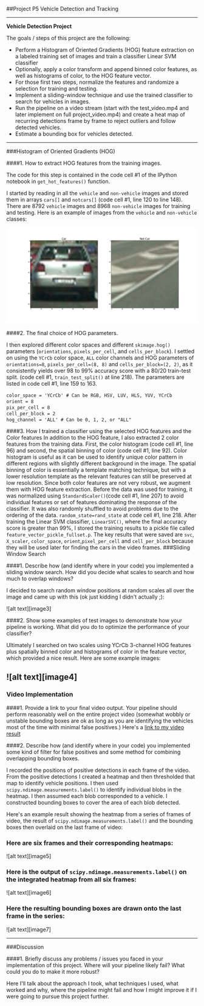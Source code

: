 ##Project P5 Vehicle Detection and Tracking

---

**Vehicle Detection Project**

The goals / steps of this project are the following:

* Perform a Histogram of Oriented Gradients (HOG) feature extraction on a labeled training set of images and train a classifier Linear SVM classifier
* Optionally, apply a color transform and append binned color features, as well as histograms of color, to the HOG feature vector. 
* For those first two steps, normalize the features and randomize a selection for training and testing.
* Implement a sliding-window technique and use the trained classifier to search for vehicles in images.
* Run the pipeline on a video stream (start with the test_video.mp4 and later implement on full project_video.mp4) and create a heat map of recurring detections frame by frame to reject outliers and follow detected vehicles.
* Estimate a bounding box for vehicles detected.

---

###Histogram of Oriented Gradients (HOG)

####1. How to extract HOG features from the training images.

The code for this step is contained in the code cell #1 of the IPython notebook in `get_hot_features()` function.  

I started by reading in all the `vehicle` and `non-vehicle` images and stored them in arrays `cars[]` and `notcars[]` (code cell #1, line 120 to line 148).  There are 8792 `vehicle` images and 8968 `non-vehicle` images for training and testing. Here is an example of images from the `vehicle` and `non-vehicle` classes:

![Car VS Not-Car](./output_images/car_not_car.png)


####2. The final choice of HOG parameters.

I then explored different color spaces and different `skimage.hog()` parameters (`orientations`, `pixels_per_cell`, and `cells_per_block`). I settled on using the `YCrCb` color space, `ALL` color channels and HOG parameters of `orientations=8`, `pixels_per_cell=(8, 8)` and `cells_per_block=(2, 2)`, as it consistently yields over 98 to 99% accuracy score with a 80/20 train-test split. (code cell #1, `train_test_split()` at line 218). The parameters are listed in code cell #1, line 159 to 163.

```
color_space = 'YCrCb' # Can be RGB, HSV, LUV, HLS, YUV, YCrCb
orient = 8
pix_per_cell = 8
cell_per_block = 2
hog_channel = 'ALL' # Can be 0, 1, 2, or "ALL"
```

####3. How I trained a classifier using the selected HOG features and the Color features
In addition to the HOG feature, I also extracted 2 color features from the training data. First, the color histogram (code cell #1, line 96) and second, the spatial binning of color (code cell #1, line 92). Color histogram is useful as it can be used to identify unique color pattern in different regions with slightly different background in the image. The spatial binning of color is essentially a template matching technique, but with a lower resolution template as the relevant features can still be preserved at low resolution. Since both color features are not very robust, we augment them with HOG feature extraction.  Before the data was used for training, it was normalized using `StandardScaler()`(code cell #1, line 207) to avoid individual features or set of features dominating the response of the classifier. It was also randomly shuffled to avoid problems due to the ordering of the data. `random_state=rand_state` at code cell #1, line 218. After training the Linear SVM classifier, `LinearSVC()`, where the final accuracy score is greater than 99%, I stored the training results to a pickle file called `feature_vector_pickle_fullset.p`. The key results that were saved are `svc`, `X_scaler`, `color_space`, `orient`,`pixel_per_cell` and `cell_per_block` because they will be used later for finding the cars in the video frames.
###Sliding Window Search

####1. Describe how (and identify where in your code) you implemented a sliding window search.  How did you decide what scales to search and how much to overlap windows?

I decided to search random window positions at random scales all over the image and came up with this (ok just kidding I didn't actually ;):

![alt text][image3]

####2. Show some examples of test images to demonstrate how your pipeline is working.  What did you do to optimize the performance of your classifier?

Ultimately I searched on two scales using YCrCb 3-channel HOG features plus spatially binned color and histograms of color in the feature vector, which provided a nice result.  Here are some example images:

![alt text][image4]
---

### Video Implementation

####1. Provide a link to your final video output.  Your pipeline should perform reasonably well on the entire project video (somewhat wobbly or unstable bounding boxes are ok as long as you are identifying the vehicles most of the time with minimal false positives.)
Here's a [link to my video result](./project_video.mp4)


####2. Describe how (and identify where in your code) you implemented some kind of filter for false positives and some method for combining overlapping bounding boxes.

I recorded the positions of positive detections in each frame of the video.  From the positive detections I created a heatmap and then thresholded that map to identify vehicle positions.  I then used `scipy.ndimage.measurements.label()` to identify individual blobs in the heatmap.  I then assumed each blob corresponded to a vehicle.  I constructed bounding boxes to cover the area of each blob detected.  

Here's an example result showing the heatmap from a series of frames of video, the result of `scipy.ndimage.measurements.label()` and the bounding boxes then overlaid on the last frame of video:

### Here are six frames and their corresponding heatmaps:

![alt text][image5]

### Here is the output of `scipy.ndimage.measurements.label()` on the integrated heatmap from all six frames:
![alt text][image6]

### Here the resulting bounding boxes are drawn onto the last frame in the series:
![alt text][image7]



---

###Discussion

####1. Briefly discuss any problems / issues you faced in your implementation of this project.  Where will your pipeline likely fail?  What could you do to make it more robust?

Here I'll talk about the approach I took, what techniques I used, what worked and why, where the pipeline might fail and how I might improve it if I were going to pursue this project further.  

